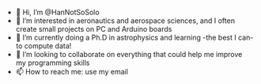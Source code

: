 - 👋 Hi, I’m @HanNotSoSolo
- 👀 I’m interested in aeronautics and aerospace sciences, and I often create small projects on PC and Arduino boards
- 🌱 I’m currently doing a Ph.D in astrophysics and learning -the best I can- to compute data!
- 💞️ I’m looking to collaborate on everything that could help me improve my programming skills
- 📫 How to reach me: use my email

<!---
HanNotSoSolo/HanNotSoSolo is a ✨ special ✨ repository because its `README.md` (this file) appears on your GitHub profile.
You can click the Preview link to take a look at your changes.
--->
